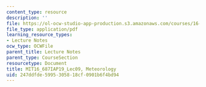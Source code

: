 ```yaml
---
content_type: resource
description: ''
file: https://ol-ocw-studio-app-production.s3.amazonaws.com/courses/16-687-private-pilot-ground-school-january-iap-2019/247ddfde5995305818cf0901b6f4bd94_MIT16_687IAP19_Lec09.pdf
file_type: application/pdf
learning_resource_types:
- Lecture Notes
ocw_type: OCWFile
parent_title: Lecture Notes
parent_type: CourseSection
resourcetype: Document
title: MIT16_687IAP19_Lec09, Meteorology
uid: 247ddfde-5995-3058-18cf-0901b6f4bd94
---
```

